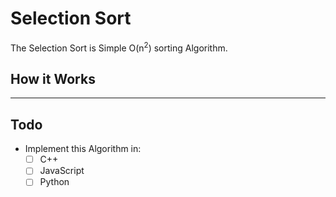 # Selection Sort

The Selection Sort is Simple O(n<sup>2</sup>) sorting Algorithm.

## How it Works

***

## Todo

* Implement this Algorithm in:
  - [ ] C++
  - [ ] JavaScript
  - [ ] Python
